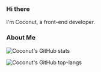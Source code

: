 ### Hi there
I'm Coconut, a front-end developer.

### About Me

![Coconut's GitHub stats](https://github-readme-stats.vercel.app/api?username=mocha-opts&show_icons=true&theme=buefy&count_private=true&hide_border=true&cache_seconds=1900)

![Coconut's GitHub top-langs](https://github-readme-stats.vercel.app/api/top-langs/?username=mocha-opts&layout=compact)

